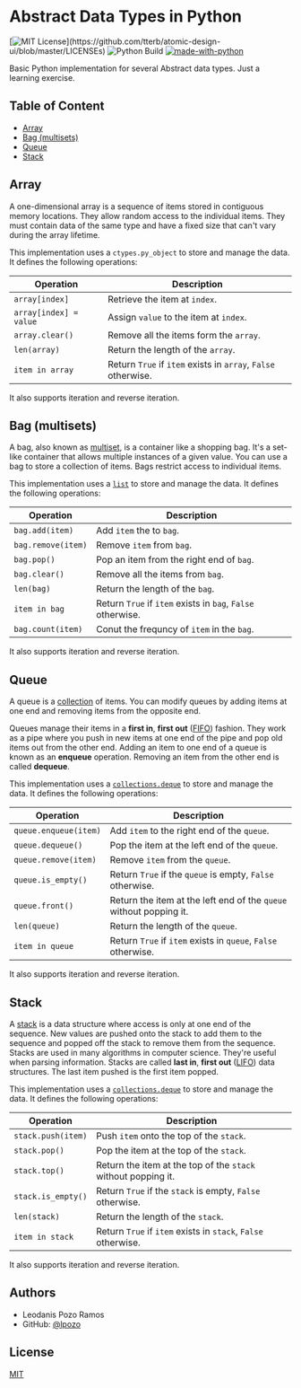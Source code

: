 # Abstract Data Types in Python

[![MIT License](https://img.shields.io/apm/l/atomic-design-ui.svg?)](https://github.com/tterb/atomic-design-ui/blob/master/LICENSEs)
![Python Build](https://github.com/lpozo/pydata-structures/actions/workflows/python-package.yml/badge.svg)
[![made-with-python](https://img.shields.io/badge/Made%20with-Python-1f425f.svg)](https://www.python.org/)

Basic Python implementation for several Abstract data types. Just a learning exercise.

## Table of Content

- [Array](#array)
- [Bag (multisets)](#bag-multisets)
- [Queue](#queue)
- [Stack](#stack)

## Array

A one-dimensional array is a sequence of items stored in contiguous memory locations. They allow random access to the individual items. They must contain data of the same type and have a fixed size that can't vary during the array lifetime.

This implementation uses a `ctypes.py_object` to store and manage the data. It defines the following operations:

| Operation              | Description                                                   |
| ---------------------- | ------------------------------------------------------------- |
| `array[index]`         | Retrieve the item at `index`.                                 |
| `array[index] = value` | Assign `value` to the item at `index`.                        |
| `array.clear()`        | Remove all the items form the `array`.                        |
| `len(array)`           | Return the length of the `array`.                             |
| `item in array`        | Return `True` if `item` exists in `array`, `False` otherwise. |

It also supports iteration and reverse iteration.

## Bag (multisets)

A bag, also known as [multiset](https://en.wikipedia.org/wiki/Multiset), is a container like a shopping bag. It's a set-like container that allows multiple instances of a given value. You can use a bag to store a collection of items. Bags restrict access to individual items.

This implementation uses a [`list`](https://docs.python.org/3/library/stdtypes.html#list) to store and manage the data. It defines the following operations:

| Operation          | Description                                                 |
| ------------------ | ----------------------------------------------------------- |
| `bag.add(item)`    | Add `item` the to `bag`.                                    |
| `bag.remove(item)` | Remove `item` from `bag`.                                   |
| `bag.pop()`        | Pop an item from the right end of `bag`.                    |
| `bag.clear()`      | Remove all the items from `bag`.                            |
| `len(bag)`         | Return the length of the `bag`.                             |
| `item in bag`      | Return `True` if `item` exists in `bag`, `False` otherwise. |
| `bag.count(item)`  | Conut the frequncy of `item` in the `bag`.                  |

It also supports iteration and reverse iteration.

## Queue

A queue is a [collection](https://en.wikipedia.org/wiki/Collection_(abstract_data_type)) of items. You can modify queues by adding items at one end and removing items from the opposite end.

Queues manage their items in a **first in**, **first out** ([FIFO](https://en.wikipedia.org/wiki/FIFO_(computing_and_electronics))) fashion. They work as a pipe where you push in new items at one end of the pipe and pop old items out from the other end. Adding an item to one end of a queue is known as an **enqueue** operation. Removing an item from the other end is called **dequeue**.

This implementation uses a [`collections.deque`](https://docs.python.org/3/library/collections.html?highlight=collections#collections.deque) to store and manage the data. It defines the following operations:

| Operation             | Description                                                        |
| --------------------- | ------------------------------------------------------------------ |
| `queue.enqueue(item)` | Add `item` to the right end of the `queue`.                        |
| `queue.dequeue()`     | Pop the item at the left end of the `queue`.                       |
| `queue.remove(item)`  | Remove `item` from the `queue`.                                    |
| `queue.is_empty()`    | Return `True` if the `queue` is empty, `False` otherwise.          |
| `queue.front()`       | Return the item at the left end of the `queue` without popping it. |
| `len(queue)`          | Return the length of the `queue`.                                  |
| `item in queue`       | Return `True` if `item` exists in `queue`, `False` otherwise.      |

It also supports iteration and reverse iteration.

## Stack

A [stack](https://en.wikipedia.org/wiki/Stack_(abstract_data_type)) is a data structure where access is only at one end of the sequence. New values are pushed onto the stack to add them to the sequence and popped off the stack to remove them from the sequence. Stacks are used in many algorithms in computer science. They're useful when parsing information. Stacks are called **last in**, **first out** ([LIFO](https://en.wikipedia.org/wiki/FIFO_and_LIFO_accounting#LIFO)) data structures. The last item pushed is the first item popped.

This implementation uses a [`collections.deque`](https://docs.python.org/3/library/collections.html?highlight=collections#collections.deque) to store and manage the data. It defines the following operations:

| Operation          | Description                                                   |
| ------------------ | ------------------------------------------------------------- |
| `stack.push(item)` | Push `item` onto the top of the `stack`.                      |
| `stack.pop()`      | Pop the item at the top of the `stack`.                       |
| `stack.top()`      | Return the item at the top of the `stack` without popping it. |
| `stack.is_empty()` | Return `True` if the `stack` is empty, `False` otherwise.     |
| `len(stack)`       | Return the length of the `stack`.                             |
| `item in stack`    | Return `True` if `item` exists in `stack`, `False` otherwise. |

It also supports iteration and reverse iteration.

## Authors

- Leodanis Pozo Ramos
- GitHub: [@lpozo](https://www.github.com/lpozo)

## License

[MIT](https://choosealicense.com/licenses/mit/)
